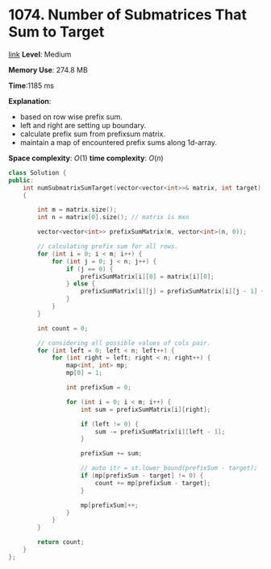 # 1074. Number of Submatrices That Sum to Target

[link](https://leetcode.com/problems/number-of-submatrices-that-sum-to-target/)
**Level**: Medium 

**Memory Use**:  274.8 MB

**Time**:1185  ms

**Explanation**:
- based on row wise prefix sum. 
- left and right are setting up boundary. 
- calculate prefix sum from prefixsum matrix.
- maintain a map of encountered prefix sums along 1d-array.

**Space complexity**: $O(1)$
**time complexity**: $O(n)$

```cpp
class Solution {
public:
    int numSubmatrixSumTarget(vector<vector<int>>& matrix, int target)
    {

        int m = matrix.size();
        int n = matrix[0].size(); // matrix is mxn

        vector<vector<int>> prefixSumMatrix(m, vector<int>(n, 0));

        // calculating prefix sum for all rows.
        for (int i = 0; i < m; i++) {
            for (int j = 0; j < n; j++) {
                if (j == 0) {
                    prefixSumMatrix[i][0] = matrix[i][0];
                } else {
                    prefixSumMatrix[i][j] = prefixSumMatrix[i][j - 1] + matrix[i][j];
                }
            }
        }

        int count = 0;

        // considering all possible values of cols pair.
        for (int left = 0; left < n; left++) {
            for (int right = left; right < n; right++) {
                map<int, int> mp;
                mp[0] = 1;

                int prefixSum = 0;

                for (int i = 0; i < m; i++) {
                    int sum = prefixSumMatrix[i][right];

                    if (left != 0) {
                        sum -= prefixSumMatrix[i][left - 1];
                    }

                    prefixSum += sum;

                    // auto itr = st.lower_bound(prefixSum - target);
                    if (mp[prefixSum - target] != 0) {
                        count += mp[prefixSum - target];
                    }

                    mp[prefixSum]++;
                }
            }
        }

        return count;
    }
};

```

